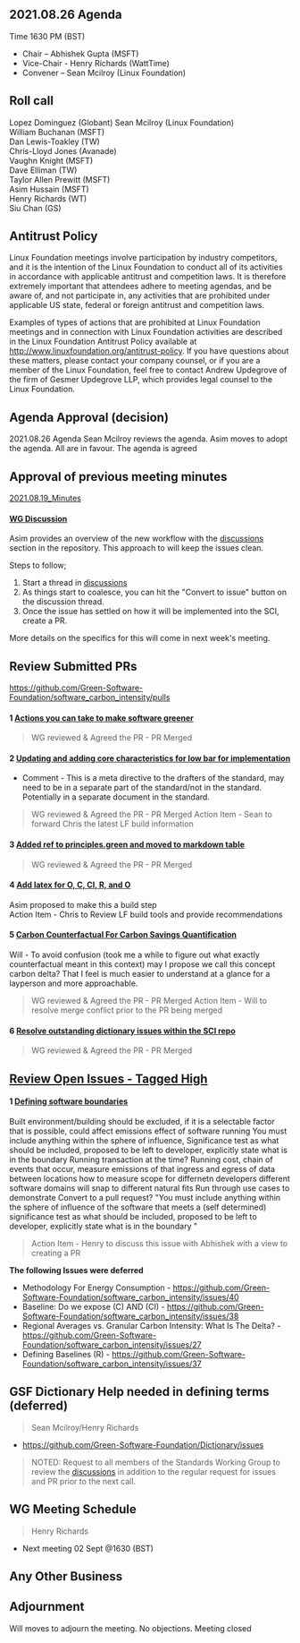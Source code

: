 ## 2021.08.26 Agenda
Time 1630 PM (BST)

- Chair – Abhishek Gupta (MSFT)
- Vice-Chair - Henry Richards (WattTime)
- Convener – Sean Mcilroy (Linux Foundation)
  
## Roll call
 Lopez Dominguez (Globant)
 Sean Mcilroy (Linux Foundation) <br>
 William Buchanan (MSFT) <br>
 Dan Lewis-Toakley (TW) <br>
 Chris-Lloyd Jones (Avanade) <br>
 Vaughn Knight (MSFT)<br>
 Dave Elliman (TW) <br>
 Taylor Allen Prewitt (MSFT) <br>
 Asim Hussain (MSFT)<br>
 Henry Richards (WT)<br>
 Siu Chan (GS)<br>
  
## Antitrust Policy
Linux Foundation meetings involve participation by industry competitors, and it is the intention of the Linux Foundation to conduct 
all of its activities in accordance with applicable antitrust and competition laws. 
It is therefore extremely important that attendees adhere to meeting agendas, and be aware of, and not participate in, any activities 
that are prohibited under applicable US state, federal or foreign antitrust and competition laws.

Examples of types of actions that are prohibited at Linux Foundation meetings and in connection with Linux Foundation activities are 
described in the Linux Foundation Antitrust Policy available at http://www.linuxfoundation.org/antitrust-policy. 
If you have questions about these matters, please contact your company counsel, or if you are a member of the Linux Foundation, 
feel free to contact Andrew Updegrove of the firm of Gesmer Updegrove LLP, which provides legal counsel to the Linux Foundation.
  
## Agenda Approval (decision) 
2021.08.26 Agenda
Sean Mcilroy reviews the agenda. Asim moves to adopt the agenda. All are in favour. The agenda is agreed
  
## Approval of previous meeting minutes
[2021.08.19_Minutes](https://github.com/Green-Software-Foundation/standards_wg/blob/main/Agenda_Minutes/2021.08.19_minutes.md)

#### [WG Discussion](https://github.com/Green-Software-Foundation/software_carbon_intensity/discussions)
Asim provides an overview of the new workflow with the [discussions](https://github.com/Green-Software-Foundation/software_carbon_intensity/discussions) section in the repository. 
This approach to will keep the issues clean.

Steps to follow;
1. Start a thread in [discussions](https://github.com/Green-Software-Foundation/software_carbon_intensity/discussions)
2. As things start to coalesce, you can hit the "Convert to issue" button on the discussion thread.
3. Once the issue has settled on how it will be implemented into the SCI, create a PR.

More details on the specifics for this will come in next week's meeting.

## Review Submitted PRs
https://github.com/Green-Software-Foundation/software_carbon_intensity/pulls

#### 1 [Actions you can take to make software greener](https://github.com/Green-Software-Foundation/software_carbon_intensity/pull/42)
> WG reviewed & Agreed the PR - PR Merged

#### 2 [Updating and adding core characteristics for low bar for implementation](https://github.com/Green-Software-Foundation/software_carbon_intensity/pull/43)
- Comment - This is a meta directive to the drafters of the standard, may need to be in a separate part of the standard/not in the standard. Potentially in a separate document in the standard.
> WG reviewed & Agreed the PR - PR Merged
>Action Item - Sean to forward Chris the latest LF build information

#### 3 [Added ref to principles.green and moved to markdown table](https://github.com/Green-Software-Foundation/software_carbon_intensity/pull/44)
> WG reviewed & Agreed the PR - PR Merged

#### 4 [Add latex for O, C, CI, R, and O](https://github.com/Green-Software-Foundation/software_carbon_intensity/pulls/39)
Asim proposed to make this a build step <br>
Action Item - Chris to Review LF build tools and provide recommendations

#### 5 [Carbon Counterfactual For Carbon Savings Quantification](https://github.com/Green-Software-Foundation/software_carbon_intensity/pull/46)
Will - To avoid confusion (took me a while to figure out what exactly counterfactual meant in this context) may I propose we call this concept carbon delta? That I feel is much easier to understand at a glance for a layperson and more approachable.
> WG reviewed & Agreed the PR - PR Merged
> Action Item - Will to resolve merge conflict prior to the PR being merged

#### 6 [Resolve outstanding dictionary issues within the SCI repo](https://github.com/Green-Software-Foundation/Dictionary/pull/2)
> WG reviewed & Agreed the PR - PR Merged


## [Review Open Issues - Tagged High](https://github.com/Green-Software-Foundation/software_carbon_intensity/issues?q=is%3Aissue+is%3Aopen+label%3Ahigh)

#### 1 [Defining software boundaries](https://github.com/Green-Software-Foundation/software_carbon_intensity/issues/56)
Built environment/building should be excluded, if it is a selectable factor that is possible, could affect emissions effect of software running
You must include anything within the sphere of influence, Significance test as what should be included, proposed to be left to developer, explicitly state what is in the boundary
Running transaction at the time? Running cost, chain of events that occur, measure emissions of that ingress and egress of data between locations how to measure scope for differnetn developers
different software domains will snap to different natural fits Run through use cases to demonstrate Convert to a pull request?
"You must include anything within the sphere of influence of the software that meets a (self determined) significance test as what should be included, proposed to be left to developer, explicitly state what is in the boundary "

> Action Item - Henry to discuss this issue with Abhishek with a view to creating a PR

**The following Issues were deferred** 
- Methodology For Energy Consumption - https://github.com/Green-Software-Foundation/software_carbon_intensity/issues/40
- Baseline: Do we expose (C) AND (CI) - https://github.com/Green-Software-Foundation/software_carbon_intensity/issues/38
- Regional Averages vs. Granular Carbon Intensity: What Is The Delta? - https://github.com/Green-Software-Foundation/software_carbon_intensity/issues/27
- Defining Baselines (R) - https://github.com/Green-Software-Foundation/software_carbon_intensity/issues/37

## GSF Dictionary Help needed in defining terms (deferred)
> Sean Mcilroy/Henry Richards
- https://github.com/Green-Software-Foundation/Dictionary/issues


> NOTED: Request to all members of the Standards Working Group to review the [discussions](https://github.com/Green-Software-Foundation/software_carbon_intensity/discussions) in addition to the regular request for issues and PR prior to the next call.

## WG Meeting Schedule
> Henry Richards
- Next meeting 02 Sept @1630 (BST) 

## Any Other Business

## Adjournment
Will moves to adjourn the meeting. No objections. Meeting closed
